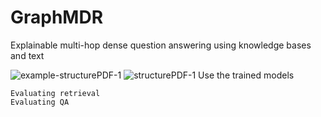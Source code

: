 # GraphMDR
Explainable multi-hop dense question answering using knowledge bases and text

![example-structurePDF-1](https://user-images.githubusercontent.com/18376408/172570062-d5da739f-4085-4c50-9864-0236d29be457.png)
![structurePDF-1](https://user-images.githubusercontent.com/18376408/172570108-0859a5ed-0ee7-414b-b575-5fe8b48431bf.png)
Use the trained models

    Evaluating retrieval
    Evaluating QA

